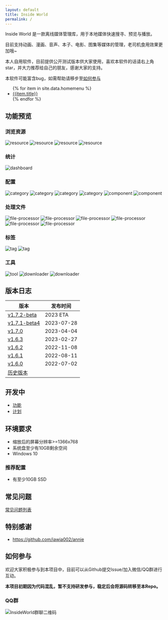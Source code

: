 ```yaml
---
layout: default
title: Inside World
permalink: /
---
```


Inside World 是一款离线媒体管理库，用于本地媒体快速搜寻、预览与播放。

目前支持动画、漫画、音声、本子、电影、图集等媒体的管理，老司机食用效果更加哦~

本人自用软件，目前提供公开测试版本供大家使用，喜欢本软件的话请右上角star，并大力推荐给自己的朋友，感谢大家的支持。

本软件可能富含bug，如需帮助请移步至[如何参与](#如何参与)

<ul>
{% for item in site.data.homemenu %}
    <li>
        <a href="#{{item.title}}">{{item.title}}</a>
    </li>
{% endfor %}
</ul>

## 功能预览

### 浏览资源
![resource](/img/resource-1.png)
![resource](/img/resource-filter.png)
![resource](/img/resource-detail-lists-1.png)
![resource](/img/resource-detail-2.png)

### 统计
![dashboard](/img/dashboard.png)

### 配置
![category](/img/category.png)
![category](/img/categary-path-segment-matcher-1.png)
![category](/img/categary-path-segment-matcher-2.png)
![category](/img/categary-path-segment-matcher-4.png)
![component](/img/category-component-2.png)
![component](/img/category-component-3.png)

### 处理文件
![file-processor](/img/file-processor-2-main.png)
![file-processor](/img/file-processor-3-wrap.gif)
![file-processor](/img/file-processor-5-merge.gif)
![file-processor](/img/file-processor-6-extract.gif)
![file-processor](/img/file-processor-7-decompress.gif)
![file-processor](/img/file-processor-8-delete-same-name-entries.gif)

### 标签
![tag](/img/tag-1.png)
![tag](/img/tag-2.png)

### 工具
![tool](/img/tool-frequent.png)
![downloader](/img/downloader-1.png)
![downloader](/img/downloader-2.png)

## 版本日志

| 版本 | 发布时间 |
| ------------- | ------------- |
| [v1.7.2-beta](https://github.com/anobaka/InsideWorld/milestone/38) | 2023 ETA |
| [v1.7.1-beta4](https://github.com/anobaka/InsideWorld/releases/tag/v1.7.1-beta4) | 2023-07-28 |
| [v1.7.0](https://github.com/anobaka/InsideWorld/releases/tag/v1.7.0) | 2023-04-04 |
| [v1.6.3](https://github.com/anobaka/InsideWorld/releases/tag/v1.6.3) | 2023-02-27 |
| [v1.6.2](https://github.com/anobaka/InsideWorld/releases/tag/v1.6.2) | 2022-11-08 |
| [v1.6.1](https://github.com/anobaka/InsideWorld/releases/tag/v1.6.1) | 2022-08-11 |
| [v1.6.0](https://github.com/anobaka/InsideWorld/releases/tag/v1.6.0) | 2022-07-02 |
| [历史版本](https://github.com/anobaka/InsideWorld/releases) | |

## 开发中

+ [功能](https://github.com/Bakabase/InsideWorld/milestones)
+ [计划](https://github.com/Bakabase/InsideWorld/projects/1)

## 环境要求

+ 缩放后的屏幕分辨率>=1366x768
+ 系统盘至少有10GB剩余空间
+ Windows 10

### 推荐配置

+ 有至少10GB SSD

## 常见问题

[常见问题列表](https://github.com/Bakabase/InsideWorld/issues?q=is%3Aissue+sort%3Aupdated-desc+is%3Aclosed+label%3Adocumentation)

## 特别感谢

+ https://github.com/iawia002/annie

## 如何参与

欢迎大家积极参与到本项目中，目前可以从Github提交Issue/加入微信/QQ群进行互动。

**本项目初期因为代码混乱，暂不支持研发参与，稳定后会将源码转移至本Repo。**

### QQ群

![InsideWorld群聊二维码](https://user-images.githubusercontent.com/2888789/146117768-7d92af78-37ca-426e-a820-97b896b591eb.png)
